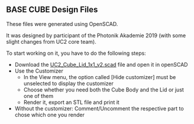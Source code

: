 ## BASE CUBE Design Files

These files were generated using OpenSCAD.

It was designed by participant of the Photonik Akademie 2019 (with some slight changes from UC2 core team).

To start working on it, you have to do the following steps:

* Download the [UC2_Cube_Lid_1x1_v2.scad](UC2_Cube_Lid_1x1_v2.scad) file and open it in openSCAD
* Use the Customizer
  * In the View menu, the option called [Hide customizer] must be unselected to display the customizer
  * Choose whether you need both the Cube Body and the Lid or just one of them
  * Render it, export an STL file and print it
* Without the customizer: Comment/Uncomment the respective part to chose which one you render

